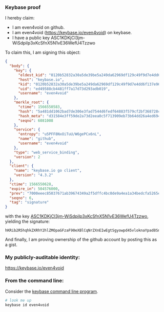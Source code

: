 ### Keybase proof

I hereby claim:

  * I am even4void on github.
  * I am even4void (https://keybase.io/even4void) on keybase.
  * I have a public key ASC1KDKjCl3jm-WiSdpilp3xKcSfnX5N1vE36WefU4Tzzwo

To claim this, I am signing this object:

```json
{
  "body": {
    "key": {
      "eldest_kid": "0120b52832a30a5de39be5a249da62969df129c49f9d7e4dd6f137e9679f5384f3cf0a",
      "host": "keybase.io",
      "kid": "0120b52832a30a5de39be5a249da62969df129c49f9d7e4dd6f137e9679f5384f3cf0a",
      "uid": "ed49588cb4481ff7a17d73d293adb019",
      "username": "even4void"
    },
    "merkle_root": {
      "ctime": 1566550583,
      "hash": "5a481dd1062bad7de306e3fad7544d6fedf64883f579cf2bf368728ca1f7f461b394b9e95fa3be6c5ae87dbb427e82a7c20ffc64bc2836b8e94f7196878ea8a4",
      "hash_meta": "d31584e3ff59de2a73d2eea0c5f713909eb73b64dd26a4ed6942898126d9aae9",
      "seqno": 6081008
    },
    "service": {
      "entropy": "u5PFF8NxOiTuU/W6gePCx6nL",
      "name": "github",
      "username": "even4void"
    },
    "type": "web_service_binding",
    "version": 2
  },
  "client": {
    "name": "keybase.io go client",
    "version": "4.3.2"
  },
  "ctime": 1566550628,
  "expire_in": 504576000,
  "prev": "7000eeec85037671ab39674349a2f5dffc4bc0de9a4ea1a34bedcfa5265eb437",
  "seqno": 6,
  "tag": "signature"
}
```

with the key [ASC1KDKjCl3jm-WiSdpilp3xKcSfnX5N1vE36WefU4Tzzwo](https://keybase.io/even4void), yielding the signature:

```
hKRib2R5hqhkZXRhY2hlZMOpaGFzaF90eXBlCqNrZXnEIwEgtSgyowpd45vloknaYpad8SnEn51+TdbxN+lnn1OE888Kp3BheWxvYWTESpcCBsQgcADu7IUDdnGrOWdDSaL13/xLwN6aTqGjS+3PpSZetDfEIKZFQ95HkkuHV7cOlEE4OGaDXwZs5jGgldejOkHlja1DAgHCo3NpZ8RA/lDXJqfv1vqA0Bzvd6YmFIjEFItDKNLQCd0TyFQS7TCYC2imnB5HZGvisMNas8y+L5Y1MzFr7PtsWu0R7vA/D6hzaWdfdHlwZSCkaGFzaIKkdHlwZQildmFsdWXEIEUMH/ke9G+CdTNh5S8mzk17sqo+7guMQut1atRt25rNo3RhZ80CAqd2ZXJzaW9uAQ==

```

And finally, I am proving ownership of the github account by posting this as a gist.

### My publicly-auditable identity:

https://keybase.io/even4void

### From the command line:

Consider the [keybase command line program](https://keybase.io/download).

```bash
# look me up
keybase id even4void
```